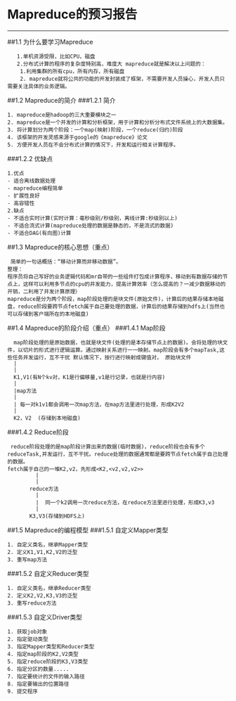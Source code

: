 ﻿# Mapreduce的预习报告



---
##1.1 为什么要学习Mapreduce

       1.单机资源受限，比如CPU，磁盘
       2.分布式计算的程序的复杂度特别高，难度大 mapreduce就是解决以上问题的：  
        1.利用集群的所有cpu，所有内存，所有磁盘
        2. mapreduce就将公共的功能的开发封装成了框架，不需要开发人员操心，开发人员只需要关注具体的业务逻辑。

##1.2 Mapreduce的简介
###1.2.1 简介

    1. mapreduce是hadoop的三大重要模块之一
    2. mapreduce是一个并发的计算和分析框架，用于计算和分析分布式文件系统上的大数据集。
    3. 将计算划分为两个阶段：一个map(映射)阶段，一个reduce(归约)阶段
    4. 该框架的开发灵感来源于google的《mapreduce》论文
    5. 方便开发人员在不会分布式计算的情况下，开发和运行相关计算程序。

###1.2.2 优缺点
 

    1.优点
    - 适合离线数据处理
    - mapreduce编程简单
    - 扩展性良好
    - 高容错性
    2.缺点
    - 不适合实时计算(实时计算：毫秒级别/秒级别，离线计算:秒级别以上)
    - 不适合流式计算(mapreduce处理的数据是静态的，不是流式的数据)
    - 不适合DAG(有向图)计算

##1.3 Mapreduce的核心思想（重点）

     简单的一句话概括：“移动计算而非移动数据”。
    整理：
    程序员将自己写好的业务逻辑代码和mr自带的一些组件打包成计算程序，移动到有数据存储的节点上，这样可以利用多节点的cpu的并发能力，提高计算效率（怎么提高的？一减少数据移动的开销，二利用了并发计算原理）
    mapreduce是分为两个阶段，map阶段处理的是块文件(原始文件)，计算后的结果存储本地磁盘，reduce阶段要跨节点fetch属于自己要处理的数据，计算后的结果存储到hdfs上(当然也可以存储到客户端所在的本地磁盘)

##1.4 Mapreduce的阶段介绍（重点）
###1.4.1 Map阶段

      map阶段处理的是原始数据，也就是块文件(处理的是本存储节点上的数据)。会将处理的块文件，以切片的形式进行逻辑运算。通过映射关系进行一一映射。map阶段会有多个mapTask,这些任务并发运行，互不干扰 默认情况下，按行进行映射成键值对， 原始块文件
      |
      |
      K1,V1(有N个kv对，K1是行偏移量,v1是行记录，也就是行内容)
      |
      |map方法
      |
      | 每一对k1v1都会调用一次map方法，在map方法里进行处理，形成K2V2
      |  
      K2，V2  (存储到本地磁盘)

###1.4.2 Reduce阶段

     reduce阶段处理的是map阶段计算出来的数据(临时数据)，reduce阶段也会有多个reduceTask,并发运行，互不干扰。reduce处理的数据通常都是要跨节点fetch属于自己处理的数据。
    fetch属于自己的一堆K2,v2，先形成<K2,<v2,v2,v2>>
             |
             |
           reduce方法
             |
    	     |  同一个k2调用一次reduce方法，在reduce方法里进行处理，形成K3,v3
    	     |
           K3,V3(存储到HDFS上)

##1.5 Mapreduce的编程模型
###1.5.1 自定义Mapper类型

    1. 自定义类名，继承Mapper类型
    2. 定义K1,V1,K2,V2的泛型
    3. 重写map方法

###1.5.2 自定义Reducer类型

    1. 自定义类名，继承Reducer类型
    2. 定义K2,V2,K3,V3的泛型
    3. 重写reduce方法

###1.5.3 自定义Driver类型

    1. 获取job对象
    2. 指定驱动类型
    3. 指定Mapper类型和Reducer类型
    4. 指定map阶段的K2,V2类型
    5. 指定reduce阶段的K3,V3类型
    6. 指定分区的数量.....
    7. 指定要统计的文件的输入路径
    8. 指定要输出的位置路径
    9. 提交程序

